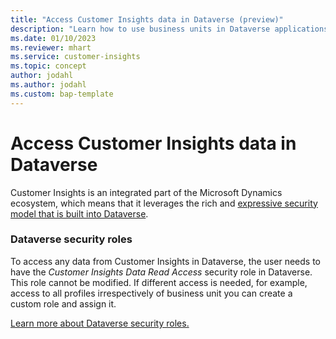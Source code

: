 ```yaml
---
title: "Access Customer Insights data in Dataverse (preview)"
description: "Learn how to use business units in Dataverse applications to separate data."
ms.date: 01/10/2023
ms.reviewer: mhart
ms.service: customer-insights
ms.topic: concept
author: jodahl
ms.author: jodahl
ms.custom: bap-template
---
```


# Access Customer Insights data in Dataverse

Customer Insights is an integrated part of the Microsoft Dynamics ecosystem, which means that it leverages the rich and [expressive security model that is built into Dataverse](https://learn.microsoft.com/en-us/power-platform/admin/wp-security-cds). 

### Dataverse security roles
To access any data from Customer Insights in Dataverse, the user needs to have the *Customer Insights Data Read Access* security role in Dataverse. This role cannot be modified. If different access is needed, for example, access to all profiles irrespectively of business unit you can create a custom role and assign it.

[Learn more about Dataverse security roles.](https://learn.microsoft.com/en-us/power-platform/admin/database-security)

